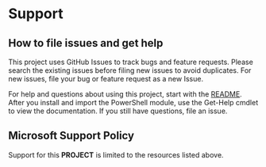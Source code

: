 # Support

## How to file issues and get help

This project uses GitHub Issues to track bugs and feature requests. Please search the existing 
issues before filing new issues to avoid duplicates. For new issues, file your bug or 
feature request as a new Issue.

For help and questions about using this project, start with the [README](https://github.com/microsoft/documentwmi/blob/main/README.md). 
After you install and import the PowerShell module, use the Get-Help cmdlet to view the documentation. 
If you still have questions, file an issue.

## Microsoft Support Policy  

Support for this **PROJECT** is limited to the resources listed above.
